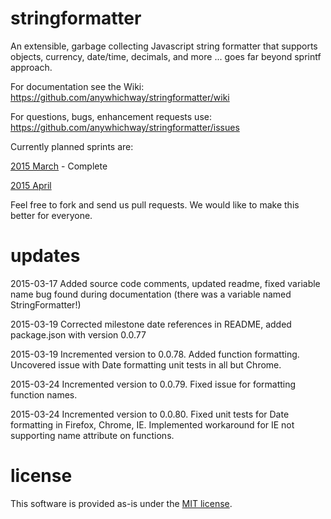 # stringformatter
An extensible, garbage collecting Javascript string formatter that supports objects, currency, date/time, decimals, and more ... goes far beyond sprintf approach.

For documentation see the Wiki: https://github.com/anywhichway/stringformatter/wiki

For questions, bugs, enhancement requests use: https://github.com/anywhichway/stringformatter/issues

Currently planned sprints are:

[2015 March](https://github.com/anywhichway/stringformatter/issues?q=is%3Aopen+is%3Aissue+milestone%3A%222015+March+Sprint%22) - Complete

[2015 April](https://github.com/anywhichway/stringformatter/issues?q=is%3Aopen+is%3Aissue+milestone%3A%222015+April+Sprint%22)

Feel free to fork and send us pull requests. We would like to make this better for everyone.

# updates

2015-03-17 Added source code comments, updated readme, fixed variable name bug found during documentation (there was a variable named StringFormatter!)

2015-03-19 Corrected milestone date references in README, added package.json with version 0.0.77

2015-03-19 Incremented version to 0.0.78. Added function formatting. Uncovered issue with Date formatting unit tests in all but Chrome.

2015-03-24 Incremented version to 0.0.79. Fixed issue for formatting function names.

2015-03-24 Incremented version to 0.0.80. Fixed unit tests for Date formatting in Firefox, Chrome, IE. Implemented workaround for IE not supporting name attribute on functions. 

# license

This software is provided as-is under the [MIT license](http://opensource.org/licenses/MIT).